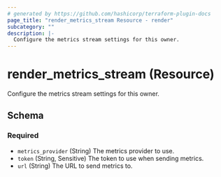 ```yaml
---
# generated by https://github.com/hashicorp/terraform-plugin-docs
page_title: "render_metrics_stream Resource - render"
subcategory: ""
description: |-
  Configure the metrics stream settings for this owner.
---
```


# render_metrics_stream (Resource)

Configure the metrics stream settings for this owner.



<!-- schema generated by tfplugindocs -->
## Schema

### Required

- `metrics_provider` (String) The metrics provider to use.
- `token` (String, Sensitive) The token to use when sending metrics.
- `url` (String) The URL to send metrics to.
